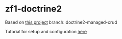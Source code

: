 # zf1-doctrine2

Based on [this project](https://github.com/ralphschindler/NOLASnowball/)
branch: doctrine2-managed-crud

Tutorial for setup and configuration [here](http://www.zendcasts.com/unit-testing-doctrine-2-entities/2011/02/)

